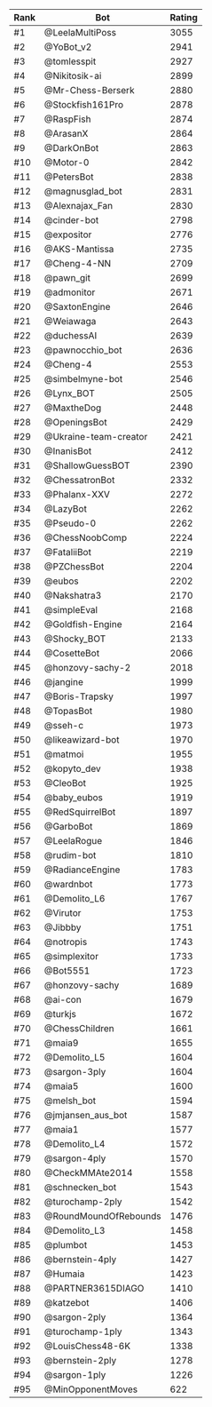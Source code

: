 Rank|Bot|Rating
---|---|---
#1|@LeelaMultiPoss|3055
#2|@YoBot_v2|2941
#3|@tomlesspit|2927
#4|@Nikitosik-ai|2899
#5|@Mr-Chess-Berserk|2880
#6|@Stockfish161Pro|2878
#7|@RaspFish|2874
#8|@ArasanX|2864
#9|@DarkOnBot|2863
#10|@Motor-0|2842
#11|@PetersBot|2838
#12|@magnusglad_bot|2831
#13|@Alexnajax_Fan|2830
#14|@cinder-bot|2798
#15|@expositor|2776
#16|@AKS-Mantissa|2735
#17|@Cheng-4-NN|2709
#18|@pawn_git|2699
#19|@admonitor|2671
#20|@SaxtonEngine|2646
#21|@Weiawaga|2643
#22|@duchessAI|2639
#23|@pawnocchio_bot|2636
#24|@Cheng-4|2553
#25|@simbelmyne-bot|2546
#26|@Lynx_BOT|2505
#27|@MaxtheDog|2448
#28|@OpeningsBot|2429
#29|@Ukraine-team-creator|2421
#30|@InanisBot|2412
#31|@ShallowGuessBOT|2390
#32|@ChessatronBot|2332
#33|@Phalanx-XXV|2272
#34|@LazyBot|2262
#35|@Pseudo-0|2262
#36|@ChessNoobComp|2224
#37|@FataliiBot|2219
#38|@PZChessBot|2204
#39|@eubos|2202
#40|@Nakshatra3|2170
#41|@simpleEval|2168
#42|@Goldfish-Engine|2164
#43|@Shocky_BOT|2133
#44|@CosetteBot|2066
#45|@honzovy-sachy-2|2018
#46|@jangine|1999
#47|@Boris-Trapsky|1997
#48|@TopasBot|1980
#49|@sseh-c|1973
#50|@likeawizard-bot|1970
#51|@matmoi|1955
#52|@kopyto_dev|1938
#53|@CleoBot|1925
#54|@baby_eubos|1919
#55|@RedSquirrelBot|1897
#56|@GarboBot|1869
#57|@LeelaRogue|1846
#58|@rudim-bot|1810
#59|@RadianceEngine|1783
#60|@wardnbot|1773
#61|@Demolito_L6|1767
#62|@Virutor|1753
#63|@Jibbby|1751
#64|@notropis|1743
#65|@simplexitor|1733
#66|@Bot5551|1723
#67|@honzovy-sachy|1689
#68|@ai-con|1679
#69|@turkjs|1672
#70|@ChessChildren|1661
#71|@maia9|1655
#72|@Demolito_L5|1604
#73|@sargon-3ply|1604
#74|@maia5|1600
#75|@melsh_bot|1594
#76|@jmjansen_aus_bot|1587
#77|@maia1|1577
#78|@Demolito_L4|1572
#79|@sargon-4ply|1570
#80|@CheckMMAte2014|1558
#81|@schnecken_bot|1543
#82|@turochamp-2ply|1542
#83|@RoundMoundOfRebounds|1476
#84|@Demolito_L3|1458
#85|@plumbot|1453
#86|@bernstein-4ply|1427
#87|@Humaia|1423
#88|@PARTNER3615DIAGO|1410
#89|@katzebot|1406
#90|@sargon-2ply|1364
#91|@turochamp-1ply|1343
#92|@LouisChess48-6K|1338
#93|@bernstein-2ply|1278
#94|@sargon-1ply|1226
#95|@MinOpponentMoves|622
